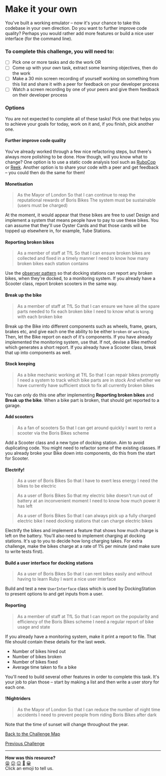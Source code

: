 # Make it your own

You've built a working emulator – now it's your chance to take this codebase in your own direction. Do you want to further improve code quality? Perhaps you would rather add more features or build a nice user interface (for the command line).

### To complete this challenge, you will need to:
- [ ] Pick one or more tasks and do the work
OR
- [ ] Come up with your own task, extract some learning objectives, then do the work
- [ ] Make a 30 min screen recording of yourself working on something from this list and share it with a peer for feedback on your developer process
- [ ] Watch a screen recording by one of your peers and give them feedback on their developer process

### Options

You are not expected to complete all of these tasks! Pick one that helps you to achieve your goals for today, work on it and, if you finish, pick another one.

#### Further improve code quality
You've already worked through a few nice refactoring steps, but there's always more polishing to be done.  How though, will you know what to change? One option is to use a static code analysis tool such as [RuboCop](https://github.com/rubocop/rubocop) or [Reek](https://github.com/troessner/reek). Another option is to share your code with a peer and get feedback – you could then do the same for them!

#### Monetisation
> As the Mayor of London
> So that I can continue to reap the reputational rewards of Boris Bikes
> The system must be sustainable (users must be charged)

At the moment, it would appear that these bikes are free to use!  Design and implement a system that means people have to pay to use these bikes. You can assume that they'll use Oyster Cards and that those cards will be topped up elsewhere in, for example, Tube Stations.

#### Reporting broken bikes
> As a member of staff at TfL
> So that I can ensure broken bikes are collected and fixed in a timely manner
> I need to know how many broken bikes each station contains

Use the [observer pattern](https://refactoring.guru/design-patterns/observer/ruby/example) so that docking stations can report any broken bikes, when they're docked, to a monitoring system. If you already have a Scooter class, report broken scooters in the same way.

#### Break up the bike
> As a member of staff at TfL
> So that I can ensure we have all the spare parts needed to fix each broken bike
> I need to know what is wrong with each broken bike

Break up the Bike into different components such as wheels, frame, gears, brakes etc, and give each one the ability to be either `broken` or `working`. Then, let the Bike report on each of it's components. If you have already implemented the monitoring system, use that. If not, devise a Bike method which generates a short report. If you already have a Scooter class, break that up into components as well.

#### Stock keeping
> As a bike mechanic working at TfL
> So that I can repair bikes promptly
> I need a system to track which bike parts are in stock
> And whether we have currently have sufficient stock to fix all currently broken bikes

You can only do this one after implementing **Reporting broken bikes** and **Break up the bike**. When a bike part is broken, that should get reported to a garage.

#### Add scooters
> As a fan of scooters
> So that I can get around quickly
> I want to rent a scooter via the Boris Bikes scheme

Add a Scooter class and a new type of docking station. Aim to avoid duplicating code. You might need to refactor some of the existing classes. If you already broke your Bike down into components, do this from the start for Scooter.

#### Electrify!
> As a user of Boris Bikes
> So that I have to exert less energy
> I need the bikes to be electric

> As a user of Boris Bikes
> So that my electric bike doesn't run out of battery at an inconvenient moment
> I need to know how much power it has left

> As a user of Boris Bikes
> So that I can always pick up a fully charged electric bike
> I need docking stations that can charge electric bikes

Electrify the bikes and implement a feature that shows how much charge is left on the battery. You'll also need to implement charging at docking stations.  It's up to you to decide how long charging takes.  For extra challenge, make the bikes charge at a rate of 1% per minute (and make sure to write tests first).

#### Build a user interface for docking stations
> As a user of Boris Bikes
> So that I can rent bikes easily and without having to learn Ruby
> I want a nice user interface

Build and test a new `UserInterface` class which is used by DockingStation to present options to and get inputs from a user.

#### Reporting
> As a member of staff at TfL
> So that I can report on the popularity and efficiency of the Boris Bikes scheme
> I need a regular report of bike usage and state

If you already have a monitoring system, make it print a report to file. That file should contain these details for the last week.
- Number of bikes hired out
- Number of bikes broken
- Number of bikes fixed
- Average time taken to fix a bike

You'll need to build several other features in order to complete this task. It's your job to plan those – start by making a list and then write a user story for each one.

#### !Nightriders
> As the Mayor of London
> So that I can reduce the number of night time accidents
> I need to prevent people from riding Boris Bikes after dark

Note that the time of sunset will change throughout the year.

[Back to the Challenge Map](0_challenge_map.md)

[Previous Challenge](19_modules_as_mixins.md)
<!-- BEGIN GENERATED SECTION DO NOT EDIT -->

---

**How was this resource?**  
[😫](https://airtable.com/shrUJ3t7KLMqVRFKR?prefill_Repository=course&prefill_File=boris_bikes_fast_track/20_make_it_your_own.md&prefill_Sentiment=😫) [😕](https://airtable.com/shrUJ3t7KLMqVRFKR?prefill_Repository=course&prefill_File=boris_bikes_fast_track/20_make_it_your_own.md&prefill_Sentiment=😕) [😐](https://airtable.com/shrUJ3t7KLMqVRFKR?prefill_Repository=course&prefill_File=boris_bikes_fast_track/20_make_it_your_own.md&prefill_Sentiment=😐) [🙂](https://airtable.com/shrUJ3t7KLMqVRFKR?prefill_Repository=course&prefill_File=boris_bikes_fast_track/20_make_it_your_own.md&prefill_Sentiment=🙂) [😀](https://airtable.com/shrUJ3t7KLMqVRFKR?prefill_Repository=course&prefill_File=boris_bikes_fast_track/20_make_it_your_own.md&prefill_Sentiment=😀)  
Click an emoji to tell us.

<!-- END GENERATED SECTION DO NOT EDIT -->
